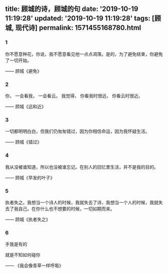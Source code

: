 title: 顾城的诗，顾城的句
date: '2019-10-19 11:19:28'
updated: '2019-10-19 11:19:28'
tags: [顾城, 现代诗]
permalink: 1571455168780.html
---
### 1

你不愿意种花，你说，我不愿意看见他一点点凋落。是的，为了避免结束，你避免了一切开始。

—— 顾城《避免》

### 2
你，
一会看我，
一会看云。
我觉得，
你看我时很远，
你看云时很近。

—— 顾城《远和近》

### 3
一切都明明白白，但我们仍匆匆错过，因为你相信命运，因为我怀疑生活。

—— 顾城《错过》

### 4
我从没被谁知道，所以也没被谁忘记。在别人的回忆里生活，并不是我的目的。

—— 顾城《早发的叶子》

### 5 
执者失之。我想当一个诗人的时候，我就失去了诗，我想当一个人的时候，我就失去了我自己。在你什么也不想要的时候，一切如期而来。

—— 顾城《执者失之》

### 6

手我是有的

就是不知如何碰你

—— 《我会像青草一样呼吸》
